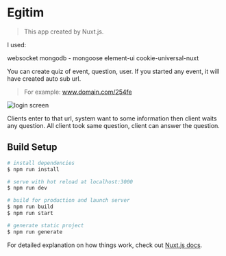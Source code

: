 # Egitim

> This app created by Nuxt.js. 

I used:

websocket
mongodb - mongoose
element-ui
cookie-universal-nuxt

You can create quiz of event, question, user. If you started any event, it will have created auto sub url.

> For example: www.domain.com/254fe

![login screen](https://i.hizliresim.com/odD6Do.png)

Clients enter to that url, system want to some information then client waits any question. All client took same question, client can answer the question.


## Build Setup

``` bash
# install dependencies
$ npm run install

# serve with hot reload at localhost:3000
$ npm run dev

# build for production and launch server
$ npm run build
$ npm run start

# generate static project
$ npm run generate
```

For detailed explanation on how things work, check out [Nuxt.js docs](https://nuxtjs.org).
